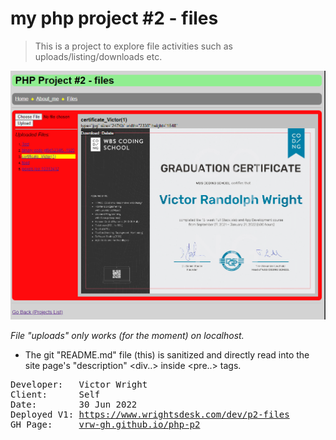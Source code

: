 # my php project #2 - files

>This is a project to explore file activities such as uploads/listing/downloads etc.

[![screenshot](./assets/screenshot.png)](https://www.wrightsdesk.com/dev/p2-files)

*File "uploads" only works (for the moment) on localhost.*

* The git "README.md" file (this) is sanitized and directly read into the site page's "description" <div..> inside <pre..> tags.

<pre>
Developer:   Victor Wright
Client:      Self
Date:        30 Jun 2022
Deployed V1: <a href="https://www.wrightsdesk.com/dev/p2-files">https://www.wrightsdesk.com/dev/p2-files</a>
GH Page:     <a href="https://vrw-gh.github.io/php-p2/">vrw-gh.github.io/php-p2</a>
</pre>
